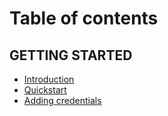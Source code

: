 # Table of contents

## GETTING STARTED

* [Introduction](README.md)
* [Quickstart](getting-started/quickstart.md)
* [Adding credentials](getting-started/adding-credentials.md)
